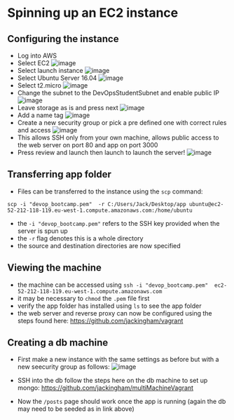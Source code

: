 # Spinning up an EC2 instance
## Configuring the instance
- Log into AWS
- Select EC2 
 ![image](https://user-images.githubusercontent.com/32297246/121968385-2a9b9980-cd6a-11eb-877d-7d7598153b48.png)
- Select launch instance 
 ![image](https://user-images.githubusercontent.com/32297246/121968358-1a83ba00-cd6a-11eb-8e22-b438f8ee76e6.png)
- Select Ubuntu Server 16.04 
 ![image](https://user-images.githubusercontent.com/32297246/121968511-5c146500-cd6a-11eb-9839-87cffec4f4c2.png)
- Select t2.micro
 ![image](https://user-images.githubusercontent.com/32297246/121968535-69315400-cd6a-11eb-82cf-41ca42754bb7.png)
- Change the subnet to the DevOpsStudentSubnet and enable public IP
 ![image](https://user-images.githubusercontent.com/32297246/121968632-94b43e80-cd6a-11eb-96fd-c36291d08b71.png)
- Leave storage as is and press next 
 ![image](https://user-images.githubusercontent.com/32297246/121968671-a269c400-cd6a-11eb-8da0-0e74d58b92fe.png)
- Add a name tag 
 ![image](https://user-images.githubusercontent.com/32297246/121968705-b1e90d00-cd6a-11eb-834c-22a908a0fbbc.png)
- Create a new security group or pick a pre defined one with correct rules and access
 ![image](https://user-images.githubusercontent.com/32297246/121968758-cd541800-cd6a-11eb-9f46-cb86c0a5d0bd.png)
- This allows SSH only from your own machine, allows public access to the web server on port 80 and app on port 3000
- Press review and launch then launch to launch the server!
 ![image](https://user-images.githubusercontent.com/32297246/121968877-068c8800-cd6b-11eb-8cf7-d100d033a36b.png)
##  Transferring app folder
- Files can be transferred to the instance using the `scp` command:
```
scp -i "devop_bootcamp.pem"  -r C:/Users/Jack/Desktop/app ubuntu@ec2-52-212-118-119.eu-west-1.compute.amazonaws.com:/home/ubuntu
```
- the `-i "devop_bootcamp.pem"` refers to the SSH key provided when the server is spun up
- the `-r` flag denotes this is a whole directory
- the source and destination directories are now specified
## Viewing the machine
- the machine can be accessed using `ssh -i "devop_bootcamp.pem"  ec2-52-212-118-119.eu-west-1.compute.amazonaws.com`
- it may be necessary to `chmod` the `.pem` file first
- verify the app folder has installed using `ls` to see the app folder
- the web server and reverse proxy can now be configured using the steps found here: https://github.com/jackingham/vagrant

## Creating a db machine

- First make a new instance with the same settings as before but with a new seecurity group as follows:
![image](https://user-images.githubusercontent.com/32297246/122034228-34a0b500-cdc9-11eb-8ba5-b19e72d537b4.png)

- SSH into the db follow the steps here on the db machine to set up mongo: https://github.com/jackingham/multiMachineVagrant
- Now the `/posts` page should work once the app is running (again the db may need to be seeded as in link above)

